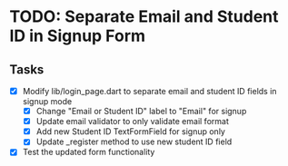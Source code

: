 # TODO: Separate Email and Student ID in Signup Form

## Tasks
- [x] Modify lib/login_page.dart to separate email and student ID fields in signup mode
  - [x] Change "Email or Student ID" label to "Email" for signup
  - [x] Update email validator to only validate email format
  - [x] Add new Student ID TextFormField for signup only
  - [x] Update _register method to use new student ID field
- [x] Test the updated form functionality
